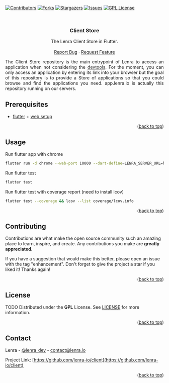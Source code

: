 <div id="top"></div>
<!--
*** This README was created with https://github.com/othneildrew/Best-README-Template
-->



<!-- PROJECT SHIELDS -->
[![Contributors][contributors-shield]][contributors-url]
[![Forks][forks-shield]][forks-url]
[![Stargazers][stars-shield]][stars-url]
[![Issues][issues-shield]][issues-url]
[![GPL License][license-shield]][license-url]



<!-- PROJECT LOGO -->
<br />
<div align="center">

<h3 align="center">Client Store</h3>

  <p align="center">
    The Lenra Client Store in Flutter.
    <br />
    <br />
    <a href="https://github.com/lenra-io/client/issues">Report Bug</a>
    ·
    <a href="https://github.com/lenra-io/client/issues">Request Feature</a>
  </p>
</div>

<div style="text-align: justify">
The Client Store repository is the main entrypoint of Lenra to access an application when not considering the <a href="https://github.com/lenra-io/dev-tools">devtools</a>. For the moment, you can only access an application by entering its link into your browser but the goal of this repository is to provide a Store of applications so that you could browse and find the applications you need. app.lenra.io is actually this repository running on our servers.
</div>

<!-- GETTING STARTED -->

## Prerequisites

- [flutter](https://flutter.dev/docs/get-started/install) + [web setup](https://flutter.dev/docs/get-started/web)

<p align="right">(<a href="#top">back to top</a>)</p>


<!-- USAGE EXAMPLES -->
## Usage

Run flutter app with chrome
```sh
flutter run -d chrome --web-port 10000 --dart-define=LENRA_SERVER_URL=http://localhost:4000
```

Run flutter test
```sh
flutter test
```

Run flutter test with coverage report (need to install lcov)
```sh
flutter test --coverage && lcov --list coverage/lcov.info
```

<p align="right">(<a href="#top">back to top</a>)</p>



<!-- CONTRIBUTING -->
## Contributing

Contributions are what make the open source community such an amazing place to learn, inspire, and create. Any contributions you make are **greatly appreciated**.

If you have a suggestion that would make this better, please open an issue with the tag "enhancement".
Don't forget to give the project a star if you liked it! Thanks again!

<p align="right">(<a href="#top">back to top</a>)</p>



<!-- LICENSE -->
## License

TODO
Distributed under the **GPL** License. See [LICENSE](./LICENSE) for more information.

<p align="right">(<a href="#top">back to top</a>)</p>



<!-- CONTACT -->
## Contact

Lenra - [@lenra_dev](https://twitter.com/lenra_dev) - contact@lenra.io

Project Link: [https://github.com/lenra-io/client](https://github.com/lenra-io/client)

<p align="right">(<a href="#top">back to top</a>)</p>


<!-- MARKDOWN LINKS & IMAGES -->
<!-- https://www.markdownguide.org/basic-syntax/#reference-style-links -->
[contributors-shield]: https://img.shields.io/github/contributors/lenra-io/client.svg?style=for-the-badge
[contributors-url]: https://github.com/lenra-io/client/graphs/contributors
[forks-shield]: https://img.shields.io/github/forks/lenra-io/client.svg?style=for-the-badge
[forks-url]: https://github.com/lenra-io/client/network/members
[stars-shield]: https://img.shields.io/github/stars/lenra-io/client.svg?style=for-the-badge
[stars-url]: https://github.com/lenra-io/client/stargazers
[issues-shield]: https://img.shields.io/github/issues/lenra-io/client.svg?style=for-the-badge
[issues-url]: https://github.com/lenra-io/client/issues
[license-shield]: https://img.shields.io/github/license/lenra-io/client.svg?style=for-the-badge
[license-url]: https://github.com/lenra-io/client/blob/master/LICENSE


